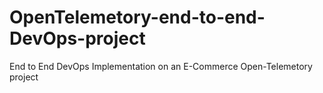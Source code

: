 # OpenTelemetory-end-to-end-DevOps-project
End to End DevOps Implementation on an E-Commerce Open-Telemetory project
